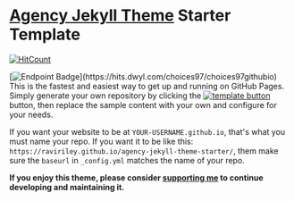 # [Agency Jekyll Theme](https://github.com/raviriley/agency-jekyll-theme) Starter Template

[![HitCount](https://hits.dwyl.com/choices97/choices97githubio.svg?style=flat&show=unique)](https://hits.dwyl.com/choices97/choices97githubio)

[![Endpoint Badge]([https://hits.dwyl.com/choices97/choices97githubio.svg?style=flat&show=unique](https://img.shields.io/endpoint?url=https%3A%2F%2Fhits.dwyl.com%2Fchoices97%2Fchoices97githubio.json&style=flat&logo=rocket&logoColor=%2358B1E4&label=hits&color=%2358B1E4&cacheSeconds=3600))](https://hits.dwyl.com/choices97/choices97githubio)
This is the fastest and easiest way to get up and running on GitHub Pages.
Simply generate your own repository by clicking the [![template button](https://img.shields.io/badge/-Use%20this%20template-brightgreen)](https://github.com/raviriley/agency-jekyll-theme-starter/generate) button, 
then replace the sample content with your own and configure for your needs.

If you want your website to be at `YOUR-USERNAME.github.io`, that's what you must name your repo. If you want it to be like this: `https://raviriley.github.io/agency-jekyll-theme-starter/`, them make sure the `baseurl` in `_config.yml` matches the name of your repo.

**If you enjoy this theme, please consider [supporting me](https://www.paypal.me/raviriley) to continue developing and maintaining it.**
